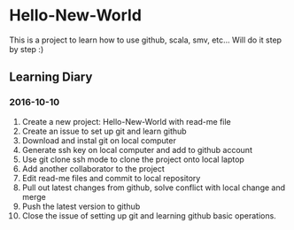 # Hello-New-World
This is a project to learn how to use github, scala, smv, etc... Will do it step by step :)

## Learning Diary
### 2016-10-10
1. Create a new project: Hello-New-World with read-me file
2. Create an issue to set up git and learn github
3. Download and instal git on local computer
4. Generate ssh key on local computer and add to github account
5. Use git clone ssh mode to clone the project onto local laptop
6. Add another collaborator to the project
7. Edit read-me files and commit to local repository
8. Pull out latest changes from github, solve conflict with local change and merge
9. Push the latest version to github
10. Close the issue of setting up git and learning github basic operations.
